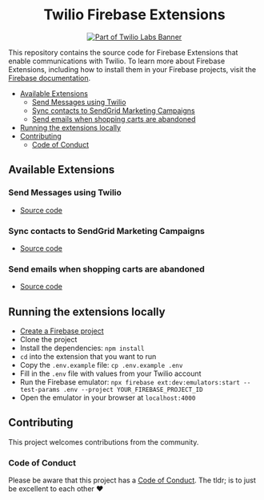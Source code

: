 <h1 align="center">Twilio Firebase Extensions</h1>
<p align="center"><a href="https://github.com/twilio-labs/about"><img src="https://img.shields.io/static/v1?label=&message=Twilio-Labs&color=F22F46&labelColor=0D122B&logo=twilio&style=for-the-badge" alt="Part of Twilio Labs Banner"></a></p>

This repository contains the source code for Firebase Extensions that enable communications with Twilio. To learn more about Firebase Extensions, including how to install them in your Firebase projects, visit the [Firebase documentation](https://firebase.google.com/docs/extensions).

* [Available Extensions](#available-extensions)
  * [Send Messages using Twilio](#send-messages-using-twilio)
  * [Sync contacts to SendGrid Marketing Campaigns](#sync-contacts-to-sendgrid-marketing-campaigns)
  * [Send emails when shopping carts are abandoned](#send-emails-when-shopping-carts-are-abandoned)
* [Running the extensions locally](#running-the-extensions-locally)
* [Contributing](#contributing)
  * [Code of Conduct](#code-of-conduct)

## Available Extensions

### Send Messages using Twilio

* [Source code](./send-message/)

### Sync contacts to SendGrid Marketing Campaigns

* [Source code](./sendgrid-marketing-campaigns-sync/)

### Send emails when shopping carts are abandoned

* [Source code](./abandoned-cart-emails/)

## Running the extensions locally

* [Create a Firebase project](https://firebase.google.com/)
* Clone the project
* Install the dependencies: `npm install`
* `cd` into the extension that you want to run
* Copy the `.env.example` file: `cp .env.example .env`
* Fill in the `.env` file with values from your Twilio account
* Run the Firebase emulator: `npx firebase ext:dev:emulators:start --test-params .env --project YOUR_FIREBASE_PROJECT_ID`
* Open the emulator in your browser at `localhost:4000`

## Contributing

This project welcomes contributions from the community.

### Code of Conduct

Please be aware that this project has a [Code of Conduct](./CODE_OF_CONDUCT.md). The tldr; is to just be excellent to each other ❤️